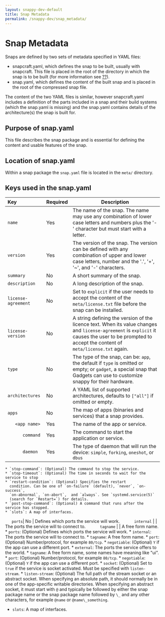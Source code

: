 ```yaml
---
layout: snappy-dev-default
title: Snap Metadata
permalink: /snappy-dev/snap_metadata/
---
```


# Snap Metadata

Snaps are defined by two sets of metadata specified in YAML files:

- snapcraft.yaml, which defines the snap to be built, usually with snapcraft. This file is placed in the root of the directory in which the snap is to be built (for more information see [??](../placeholder)).
- snap.yaml, which defines the content of the built snap and is placed in the root of the compressed snap file.

The content of the two YAML files is similar, however snapcraft.yaml includes a definition of the parts included in a snap and their build systems (which the snap.yaml is missing) and the snap.yaml contains details of the architecture(s) the snap is built for.

## Purpose of snap.yaml

This file describes the snap package and is essential for defining the content and usable features of the snap. 

## Location of snap.yaml
Within a snap package the `snap.yaml` file is located in the `meta/` directory.

## Keys used in the snap.yaml 

Key | Required | Description 
:---- | ---- | ---- 
<code>name</code> | Yes | The name of the snap. The name may use any combination of lower case letters and numbers plus the '-' character but must start with a letter.
<code>version</code> | Yes | The version of the snap. The version can be defined with any combination of upper and lower case letters, number and the '.', '+', '~', and '-' characters.
<code>summary</code> | No | A short summary of the snap.
<code>description</code> | No | A long description of the snap.
<code>license-agreement</code> | No | Set to `explicit` if the user needs to accept the content of the `meta/license.txt` file before the snap can be installed.
<code>license-version</code> | No | A string defining the version of the licence text. When its value changes and `license-agreement` is `explicit` it causes the user to be prompted to accept the content of `meta/license.txt` again.
<code>type</code> | No |  The type of the snap, can be:  `app`, the default if `type` is omitted or empty; or `gadget`, a special snap that Gadgets can use to customize snappy for their hardware.
<code>architectures</code> | No | A YAML list of supported architectures,  defaults to  `["all"]` if omitted or empty.
<code>apps</code> | No | The map of apps (binaries and services) that a snap provides.
<code>&nbsp;&nbsp;&nbsp;&lt;app name></code> | Yes | The name of the app or service.
<code>&nbsp;&nbsp;&nbsp;&nbsp;&nbsp;&nbsp;command</code> | Yes |The command to start the application or service.
<code>&nbsp;&nbsp;&nbsp;&nbsp;&nbsp;&nbsp;daemon</code>| Yes | The type of daemon that will run the device: `simple`, `forking`, `oneshot`, or `dbus`

    * `stop-command`: (Optional) The command to stop the service.
    * `stop-timeout`: (Optional) The time in seconds to wait for the service to stop
    * `restart-condition`: (Optional) Specifies the restart
      condition. Can be one of `on-failure` (default), `never`, `on-success`,
      `on-abnormal`, `on-abort`,  and `always`. See `systemd.service(5)`
      (search for `Restart=`) for details.
    * `post-stop-command`: (Optional) A command that runs after the service has stopped.
    * `slots`: A map of interfaces.
<code>&nbsp;&nbsp;&nbsp;ports</code>| No | Defines which ports the service will work.
<code>&nbsp;&nbsp;&nbsp;&nbsp;&nbsp;&nbsp;internal</code> | | The ports the service will to connect to.
<code>&nbsp;&nbsp;&nbsp;&nbsp;&nbsp;&nbsp;tagname</code> | | A free form name.
    * `ports`: (Optional) Defines which ports the service will work.
        * `internal`: The ports the service will to connect to.
            * `tagname`: A free form name.
                * `port`: (Optional) Number/protocol, for example `80/tcp`.
                * `negotiable`: (Optional) `Y` if the app can use a different port.
        * `external`: The ports the service offers to the world.
            * `tagname`: A free form name, some names have meaning like "ui".
                * `port`: (Optional) Number/protocol, for example `80/tcp`.
                * `negotiable`: (Optional) `Y` if the app can use a different port.
    * `socket`: (Optional) Set to `true` if the service is socket activated. Must be specified with `listen-stream`.
    * `listen-stream`: (Optional) The full path of the stream socket or an
                abstract socket. When specifying an absolute path, it should
                normally be in one of the app-specific writable directories.
                When specifying an abstract socket, it must start with `@` and
                typically be followed by either the snap package name or the
                snap package name followed by `\_` and any other characters, for example  `@name` or `@name\_something`.
* `slots`: A map of interfaces.